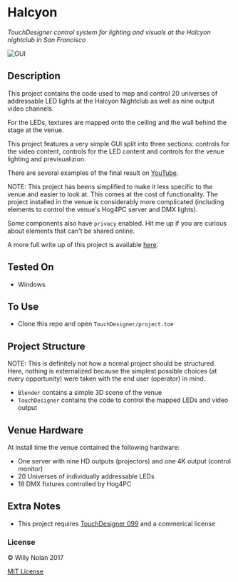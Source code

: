 # Halcyon
*TouchDesigner control system for lighting and visuals at the Halcyon nightclub in San Francisco*

![GUI](https://i.imgur.com/70JIRyY.png "The GUI")

## Description
This project contains the code used to map and control 20 universes of addressable LED lights at the Halcyon Nightclub as well as nine output video channels.

For the LEDs, textures are mapped onto the ceiling and the wall behind the stage at the venue.

This project features a very simple GUI split into three sections: controls for the video content, controls for the LED content and controls for the venue lighting and previsualizion.

There are several examples of the final result on [YouTube](https://www.youtube.com/watch?v=5YREMmuiGhc).

NOTE: This project has beens simplified to make it less specific to the venue and easier to look at.  This comes at the cost of functionality. The project installed in
the venue is considerably more complicated (including elements to control the venue's Hog4PC server and DMX lights).

Some components also have `privacy` enabled. Hit me up if you are curious about elements that can't be shared online.

A more full write up of this project is available [here](https://willynolan.com/halcyon).

## Tested On
- Windows

## To Use
- Clone this repo and open `TouchDesigner/project.toe`

## Project Structure
NOTE: This is definitely not how a normal project should be structured.
Here, nothing is externalized because the simplest possible choices (at every opportunity)
were taken with the end user (operator) in mind.

- `Blender` contains a simple 3D scene of the venue
- `TouchDesigner` contains the code to control the mapped LEDs and video output

## Venue Hardware
At install time the venue contained the following hardware:
  - One server with nine HD outputs (projectors) and one 4K output (control monitor)
  - 20 Universes of individually addressable LEDs
  - 18 DMX fixtures controlled by Hog4PC

## Extra Notes
- This project requires [TouchDesigner 099](http://derivative.ca/) and a commerical license

### License

:copyright: Willy Nolan 2017

[MIT License](http://en.wikipedia.org/wiki/MIT_License)
